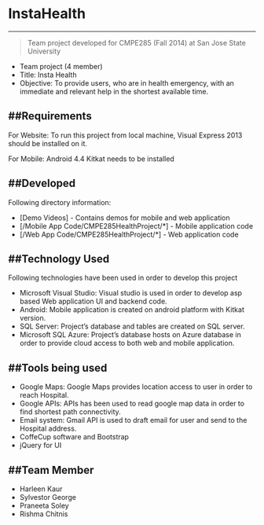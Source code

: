 # InstaHealth
--------------

> Team project developed for CMPE285 (Fall 2014)
> at San Jose State University
 - Team project (4 member)
 - Title: Insta Health
 - Objective: To provide users, who are in health emergency, with an immediate and relevant help in the shortest available time.


##Requirements
--------------
For Website:
To run this project from local machine, Visual Express 2013 should be installed on it.

For Mobile:
Android 4.4 Kitkat needs to be installed

##Developed
--------------
Following directory information:

* [Demo Videos] - Contains demos for mobile and web application
* [/Mobile App Code/CMPE285HealthProject/*] - Mobile application code
* [/Web App Code/CMPE285HealthProject/*] - Web application code

##Technology Used
--------------
Following technologies have been used in order to develop this project

* Microsoft Visual Studio: Visual studio is used in order to develop asp based Web application UI and backend code.
* Android: Mobile application is created on android platform with Kitkat version.
* SQL Server: Project’s database and tables are created on SQL server.
* Microsoft SQL Azure: Project’s database hosts on Azure database in order to provide cloud access to both web and mobile application.

##Tools being used
--------------
* Google Maps: Google Maps provides location access to user in order to reach Hospital.
* Google APIs: APIs has been used to read google map data in order to find shortest path connectivity. 
* Email system: Gmail API is used to draft email for user and send to the Hospital address.
* CoffeCup software and Bootstrap
* jQuery for UI

##Team Member
--------------
* Harleen Kaur
* Sylvestor George
* Praneeta Soley
* Rishma Chitnis

